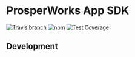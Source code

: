ProsperWorks App SDK
====================

[![Travis branch](https://img.shields.io/travis/ProsperWorks/pw-app-sdk/master.svg?style=flat-square)](https://travis-ci.org/ProsperWorks/pw-app-sdk)
[![npm](https://img.shields.io/npm/v/pw-app-sdk.svg?style=flat-square)](https://www.npmjs.com/package/pw-app-sdk)
[![Test Coverage](https://api.codeclimate.com/v1/badges/da14ccff1ebc4d8121f4/test_coverage)](https://codeclimate.com/github/ProsperWorks/pw-app-sdk/test_coverage)

## Development

